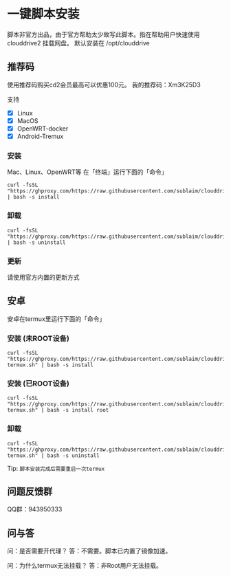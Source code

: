 # 一键脚本安装
脚本非官方出品，由于官方帮助太少故写此脚本。指在帮助用户快速使用 clouddrive2 挂载网盘。
默认安装在 /opt/clouddrive
      
## 推荐码
使用推荐码购买cd2会员最高可以优惠100元。
我的推荐码：Xm3K25D3
    
支持
- [x] Linux
- [x] MacOS
- [x] OpenWRT-docker
- [x] Android-Tremux
      
### 安装
Mac、Linux、OpenWRT等 在「终端」运行下面的「命令」
```shell
curl -fsSL "https://ghproxy.com/https://raw.githubusercontent.com/sublaim/clouddrive2/main/cd2.sh" | bash -s install
```
   
### 卸载
```shell
curl -fsSL "https://ghproxy.com/https://raw.githubusercontent.com/sublaim/clouddrive2/main/cd2.sh" | bash -s uninstall
```
   
### 更新
请使用官方内置的更新方式
   
## 安卓
安卓在termux里运行下面的「命令」
### 安装 (未ROOT设备)
```shell
curl -fsSL "https://ghproxy.com/https://raw.githubusercontent.com/sublaim/clouddrive2/main/cd2-termux.sh" | bash -s install
```
   
### 安装 (已ROOT设备)
```shell
curl -fsSL "https://ghproxy.com/https://raw.githubusercontent.com/sublaim/clouddrive2/main/cd2-termux.sh" | bash -s install root
```
   
### 卸载
```shell
curl -fsSL "https://ghproxy.com/https://raw.githubusercontent.com/sublaim/clouddrive2/main/cd2-termux.sh" | bash -s uninstall
```
Tip: `脚本安装完成后需要重启一次termux`

## 问题反馈群
QQ群：943950333
   
## 问与答
问：是否需要开代理？
答：不需要。脚本已内置了镜像加速。
   
问：为什么termux无法挂载？
答：非Root用户无法挂载。
